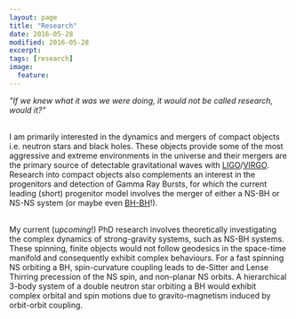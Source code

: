 ```yaml
---
layout: page
title: "Research"
date: 2016-05-28
modified: 2016-05-28
excerpt:
tags: [research]
image:
  feature:
---
```


<i>"If we knew what it was we were doing, it would not be called research, would it?"</i> <br> <br>

I am primarily interested in the dynamics and mergers of compact objects i.e. neutron stars and black holes. These objects provide some of the most aggressive and extreme environments in the universe and their mergers are the primary source of detectable gravitational waves with [LIGO](https://www.ligo.caltech.edu)/[VIRGO](http://public.virgo-gw.eu/language/en/). Research into compact objects also complements an interest in the progenitors and detection of Gamma Ray Bursts, for which the current leading (short) progenitor model involves the merger of either a NS-BH or NS-NS system (or maybe even [BH-BH](https://arxiv.org/abs/1602.03920)!).<br> <br>

My current (*upcoming*!) PhD research involves theoretically investigating the complex dynamics of strong-gravity systems, such as NS-BH systems. These spinning, finite objects would not follow geodesics in the space-time manifold and consequently exhibit complex behaviours. For a fast spinning NS orbiting a BH, spin-curvature coupling leads to de-Sitter and Lense Thirring precession of the NS spin, and non-planar NS orbits. A hierarchical 3-body system of a double neutron star orbiting a BH would exhibit complex orbital and spin motions due to gravito-magnetism induced by orbit-orbit coupling. 









